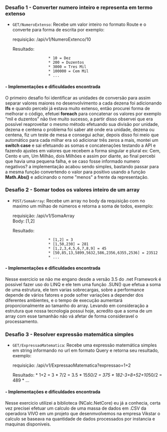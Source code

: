 ### Desafio 1 - Converter numero inteiro e representa em termo extenso 

- `GET/NumeroExtenso`: Recebe um valor inteiro no formato Route e o converte para forma de escrita por exemplo:

	requisição: /api/v1/NumeroExtenco/10
	
	Resultado:

					  * 10 = Dez
					  * 200 = Duzentos
					  * 3000 = Tres Mil
					  * 100000 = Cem Mil
					  * ...

#### - Implementações e dificuldades encontrada

O primeiro desafio foi identificar as unidades de conversão para assim separar valores maiores no desenvolvimento a cada dezena foi adicionando <b>Ifs</b> e quando percebi já estava muito extenso, então procurei forma de melhorar o código, efetuei <b>foreach</b> para concatenar os valores por exemplo “mil e duzentos” não tive muito sucesso, a partir disso observei que era possível reaproveitar o mesmo método efetuando sua divisão por unidade, dezena e centena o problema foi saber até onde era unidade, dezena ou centena, fiz um teste de mesa e consegui achar, depois disso foi meio que automático para cada milhar era só adicionar três zeros a mais, montei um <b>switch case</b> e sai efetuando as somas e concatenações testando a API e fazendo ajustes em valores que recebem a forma singular e plural ex: Cem, Cento e um, Um Milhão, dois Milhões e assim por diante, ao final percebi que havia uma pequena falha, e se caso fosse informado numero negativos? a implementação acabou sendo simples, bastando passar para a mesma função convertendo o valor para positivo usando a função <b>Math.Abs()</b> e adicinando o nome "menos" a frente da representação.


###  Desafio 2 -  Somar todos os valores inteiro de um array

- `POST/SomaArray`: Recebe um array no body da requisição com no maximo um milhao de números e retorna a soma de todos, exemplo:
	
	requisição: /api/v1/SomaArray				
		Body: [1,2]
	
	Resultado:

					  * [1,2] = 3
					  * [1,50,230] = 281
					  * [1,2,3,4,5,6,7,8,9] = 45
					  * [50,85,13,5899,5632,586,2356,6355,2536] = 23512
					  * ...


#### - Implementações e dificuldades encontrada

Nesse exercicio se não me engano desde a versão 3.5 do .net Framework é possivel fazer uso do LINQ e ele tem uma função .SUN() que efetua a soma de uma estrutura, ele tem varias sobrecargas, sobre a performance depende de vários fatores e pode sofrer variações a depender dos diferentes ambientes, e o tempo de execução aumentará proporcionalmente ao tamanho do array. Levando em consideração a estrutura que nossa tecnologia possui hoje, acredito que a soma de um array com esse tamanhão não vá afetar de forma consideravel o processamento.


###  Desafio 3 -  Resolver expressão matemática simples

- `GET/ExpressaoMatematica`: Recebe uma expressão matemática simples em string informando no url em formato Query e retorna seu resultado, exemplo: 
	
	requisição: /api/v1/ExpressaoMatematica?expressao=1+2
	
	Resultado:
					  * 1+2 = 3
					  * 7/2 = 3.5
					  * 15*50/2 = 375
					  * 182-3+8+52+10*50/2 = 489
					  * ...


#### - Implementações e dificuldades encontrada

Nesse exercicio utilizei a biblioteca (NCalc.NetCore) eu já a conhecia, certa vez precisei efetuar um calculo de uma massa de dados em .CSV da operadora VIVO em um projeto que desenmvolvemos na empresa Vikstar o calculo se baseava na quantidade de dados processados por instancia e maquinas disponiveis.
